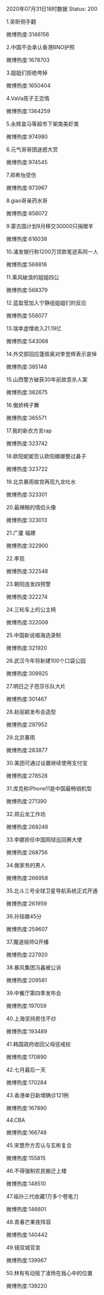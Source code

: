 2020年07月31日18时数据
Status: 200

1.吴昕侧手翻

微博热度:3146156

2.中国不会承认香港BNO护照

微博热度:1678703

3.姐姐们拒绝垮掉

微博热度:1650404

4.VaVa孩子王恋情

微博热度:1364259

5.永辉盒马等超市下架南美虾类

微博热度:974980

6.元气哥哥团迷惑大赏

微博热度:974545

7.郑希怡受伤

微博热度:973967

8.giao哥亲药水哥

微博热度:858072

9.蒙古国计划9月移交30000只捐赠羊

微博热度:616038

10.浦发银行称1200万贷款笔迹系同一人

微博热度:568818

11.乘风破浪的姐姐四公

微博热度:568379

12.蓝盈莹加入宁静组姐姐们的反应

微博热度:556077

13.瑞幸虚增收入21.19亿

微博热度:543068

14.外交部回应蓬佩奥对李登辉表示哀悼

微博热度:385148

15.山西警方破获30年前故意杀人案

微博热度:382675

16.傲娇椅子舞

微博热度:365571

17.我的新衣方言rap

微博热度:323742

18.欧阳妮妮否认欧阳娜娜整过鼻子

微博热度:323722

19.北京暴雨故宫再现九龙吐水

微博热度:323301

20.最辣眼的情侣头像

微博热度:323013

21.广厦 福建

微博热度:322900

22.李现

微博热度:322548

23.朝阳连发四预警

微博热度:322274

24.三轮车上的公主椅

微博热度:322008

25.中国新说唱海选录制

微博热度:321920

26.武汉今年将新建100个口袋公园

微博热度:309925

27.明日之子芭莎乐队大片

微博热度:301467

28.赵丽颖发布会造型

微博热度:297952

29.北京暴雨

微博热度:283877

30.美团可通过设置继续使用支付宝

微博热度:278528

31.库克称iPhone11是中国最畅销机型

微博热度:271390

32.郑云龙工作坊

微博热度:269248

33.李娜担任中国网球巡回赛大使

微博热度:268756

34.做家务的男人

微博热度:266958

35.北斗三号全球卫星导航系统正式开通

微博热度:261959

36.孙铭徽45分

微博热度:259607

37.魔道祖师Q开播

微博热度:227920

38.暴风集团冯鑫被公诉

微博热度:209561

39.中餐厅第四季发布会

微博热度:197059

40.上海坚持房住不炒

微博热度:193489

41.韩国政府收回父母惩戒权

微博热度:170890

42.七月最后一天

微博热度:170284

43.香港单日新增确诊121例

微博热度:167890

44.CBA

微博热度:166748

45.宋慧乔方否认与玄彬复合

微博热度:155815

46.不得强制农民搬迁上楼

微博热度:148510

47.祖孙三代收藏1万多个卷笔刀

微博热度:146601

48.青春芒果夜阵容

微博热度:140442

49.镜双城官宣

微博热度:139967

50.林有有动摇了凌玲在我心中的位置

微博热度:139220

